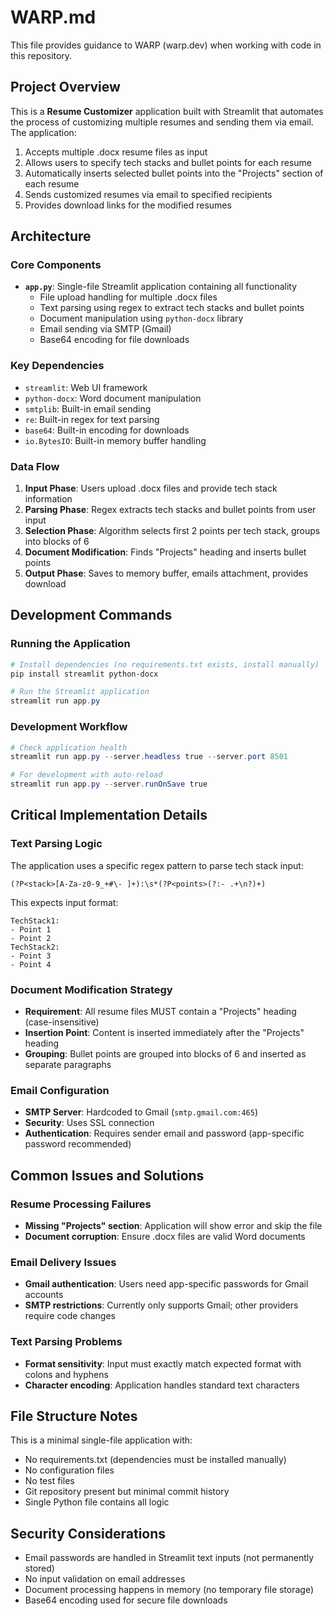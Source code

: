 # WARP.md

This file provides guidance to WARP (warp.dev) when working with code in this repository.

## Project Overview

This is a **Resume Customizer** application built with Streamlit that automates the process of customizing multiple resumes and sending them via email. The application:

1. Accepts multiple .docx resume files as input
2. Allows users to specify tech stacks and bullet points for each resume
3. Automatically inserts selected bullet points into the "Projects" section of each resume
4. Sends customized resumes via email to specified recipients
5. Provides download links for the modified resumes

## Architecture

### Core Components

- **`app.py`**: Single-file Streamlit application containing all functionality
  - File upload handling for multiple .docx files
  - Text parsing using regex to extract tech stacks and bullet points
  - Document manipulation using `python-docx` library
  - Email sending via SMTP (Gmail)
  - Base64 encoding for file downloads

### Key Dependencies

- `streamlit`: Web UI framework
- `python-docx`: Word document manipulation
- `smtplib`: Built-in email sending
- `re`: Built-in regex for text parsing
- `base64`: Built-in encoding for downloads
- `io.BytesIO`: Built-in memory buffer handling

### Data Flow

1. **Input Phase**: Users upload .docx files and provide tech stack information
2. **Parsing Phase**: Regex extracts tech stacks and bullet points from user input
3. **Selection Phase**: Algorithm selects first 2 points per tech stack, groups into blocks of 6
4. **Document Modification**: Finds "Projects" heading and inserts bullet points
5. **Output Phase**: Saves to memory buffer, emails attachment, provides download

## Development Commands

### Running the Application
```powershell
# Install dependencies (no requirements.txt exists, install manually)
pip install streamlit python-docx

# Run the Streamlit application
streamlit run app.py
```

### Development Workflow
```powershell
# Check application health
streamlit run app.py --server.headless true --server.port 8501

# For development with auto-reload
streamlit run app.py --server.runOnSave true
```

## Critical Implementation Details

### Text Parsing Logic
The application uses a specific regex pattern to parse tech stack input:
```regex
(?P<stack>[A-Za-z0-9_+#\- ]+):\s*(?P<points>(?:- .+\n?)+)
```
This expects input format:
```
TechStack1:
- Point 1
- Point 2
TechStack2:
- Point 3
- Point 4
```

### Document Modification Strategy
- **Requirement**: All resume files MUST contain a "Projects" heading (case-insensitive)
- **Insertion Point**: Content is inserted immediately after the "Projects" heading
- **Grouping**: Bullet points are grouped into blocks of 6 and inserted as separate paragraphs

### Email Configuration
- **SMTP Server**: Hardcoded to Gmail (`smtp.gmail.com:465`)
- **Security**: Uses SSL connection
- **Authentication**: Requires sender email and password (app-specific password recommended)

## Common Issues and Solutions

### Resume Processing Failures
- **Missing "Projects" section**: Application will show error and skip the file
- **Document corruption**: Ensure .docx files are valid Word documents

### Email Delivery Issues
- **Gmail authentication**: Users need app-specific passwords for Gmail accounts
- **SMTP restrictions**: Currently only supports Gmail; other providers require code changes

### Text Parsing Problems
- **Format sensitivity**: Input must exactly match expected format with colons and hyphens
- **Character encoding**: Application handles standard text characters

## File Structure Notes

This is a minimal single-file application with:
- No requirements.txt (dependencies must be installed manually)
- No configuration files
- No test files
- Git repository present but minimal commit history
- Single Python file contains all logic

## Security Considerations

- Email passwords are handled in Streamlit text inputs (not permanently stored)
- No input validation on email addresses
- Document processing happens in memory (no temporary file storage)
- Base64 encoding used for secure file downloads

